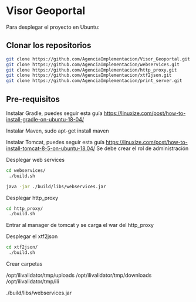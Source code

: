 # Visor Geoportal

Para desplegar el proyecto en Ubuntu:
## Clonar los repositorios

```bash
git clone https://github.com/AgenciaImplementacion/Visor_Geoportal.git
git clone https://github.com/AgenciaImplementacion/webservices.git
git clone https://github.com/AgenciaImplementacion/http_proxy.git
git clone https://github.com/AgenciaImplementacion/xtf2json.git
git clone https://github.com/AgenciaImplementacion/print_server.git
```

## Pre-requisitos

Instalar Gradle, puedes seguir esta guía https://linuxize.com/post/how-to-install-gradle-on-ubuntu-18-04/

Instalar Maven, sudo apt-get install maven

Instalar Tomcat, puedes seguir esta guía https://linuxize.com/post/how-to-install-tomcat-8-5-on-ubuntu-18.04/
Se debe crear el rol de administración


Desplegar web services
```bash
cd webservices/
 ./build.sh 

java -jar ./build/libs/webservices.jar

```

Desplegar http_proxy
```bash
cd http_proxy/
 ./build.sh 
```

Entrar al manager de tomcat y se carga el war del http_proxy

Desplegar el xtf2json

```bash
cd xtf2json/
 ./build.sh 
```

Crear carpetas

/opt/ilivalidator/tmp/uploads
/opt/ilivalidator/tmp/downloads
/opt/ilivalidator/tmp/ili




./build/libs/webservices.jar
